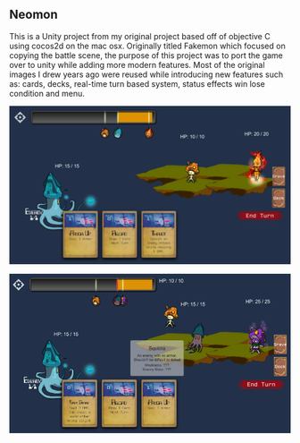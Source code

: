 ## Neomon
This is a Unity project from my original project based off of objective C using cocos2d on the mac osx. Originally titled Fakemon which focused on copying the battle scene, the purpose of this project was to port the game over to unity while adding more modern features. Most of the original images I drew years ago were reused while introducing new features such as: cards, decks, real-time turn based system, status effects win lose condition and menu.

![Image of first screenshot](screenshots/1.PNG)

![Image of second screenshot](screenshots/2.PNG)
